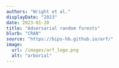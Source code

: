 ```yaml
---
authors: "Wright et al."
displayDate: "2023"
date: 2023-01-20
title: "Adversarial random forests"
blurb: "CRAN"
source: "https://bips-hb.github.io/arf/"
image:
  url: /images/arf_logo.png
  alt: "arborial"
---
```

